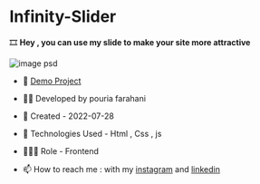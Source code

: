 # Infinity-Slider

🎞 **Hey , you can use my slide to make your site more attractive**

![image psd](https://user-images.githubusercontent.com/109727844/200142228-549b913b-d6c9-4893-a22e-bd29627b35d5.jpg)

- 🔗 [Demo Project](https://pouria-farahani-developer.github.io/SITE-TEMPLATE-GAME-ESPORT/)

- 👨‍💻 Developed by pouria farahani

- 📆 Created - 2022-07-28

- 🤖 Technologies Used - Html , Css , js

- 🕵🏻‍♀️ Role - Frontend

- 📫 How to reach me : with my [instagram](https://www.instagram.com/pouria_farahani_developer) and [linkedin](https://www.linkedin.com/in/pouria-farahani-developer)

